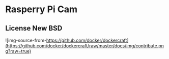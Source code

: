 # Rasperry Pi Cam
## License New BSD


![img-source-from-https://github.com/docker/dockercraft](https://github.com/docker/dockercraft/raw/master/docs/img/contribute.png?raw=true)

